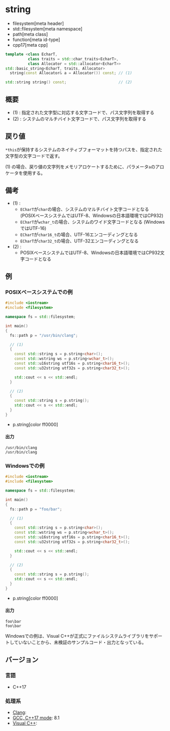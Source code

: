 # string
* filesystem[meta header]
* std::filesystem[meta namespace]
* path[meta class]
* function[meta id-type]
* cpp17[meta cpp]

```cpp
template <class EcharT,
          class traits = std::char_traits<EcharT>,
          class Allocator = std::allocator<EcharT>>
std::basic_string<EcharT, traits, Allocator>
  string(const Allocator& a = Allocator()) const; // (1)

std::string string() const;                       // (2)
```

## 概要
- (1) : 指定された文字型に対応する文字コードで、パス文字列を取得する
- (2) : システムのマルチバイト文字コードで、パス文字列を取得する


## 戻り値
`*this`が保持するシステムのネイティブフォーマットを持つパスを、指定された文字型の文字コードで返す。

(1) の場合、戻り値の文字列をメモリアロケートするために、パラメータ`a`のアロケータを使用する。


## 備考
- (1) :
    - `ECharT`が`char`の場合、システムのマルチバイト文字コードとなる (POSIXベースシステムではUTF-8、Windowsの日本語環境ではCP932)
    - `ECharT`が`wchar_t`の場合、システムのワイド文字コードとなる (WindowsではUTF-16)
    - `ECharT`が`char16_t`の場合、UTF-16エンコーディングとなる
    - `ECharT`が`char32_t`の場合、UTF-32エンコーディングとなる
- (2) :
    - POSIXベースシステムではUTF-8、Windowsの日本語環境ではCP932文字コードとなる


## 例
### POSIXベースシステムでの例
```cpp example
#include <iostream>
#include <filesystem>

namespace fs = std::filesystem;

int main()
{
  fs::path p = "/usr/bin/clang";

  // (1)
  {
    const std::string s = p.string<char>();
    const std::wstring ws = p.string<wchar_t>();
    const std::u16string utf16s = p.string<char16_t>();
    const std::u32string utf32s = p.string<char32_t>();

    std::cout << s << std::endl;
  }

  // (2)
  {
    const std::string s = p.string();
    std::cout << s << std::endl;
  }
}
```
* p.string[color ff0000]

#### 出力
```
/usr/bin/clang
/usr/bin/clang
```


### Windowsでの例
```cpp
#include <iostream>
#include <filesystem>

namespace fs = std::filesystem;

int main()
{
  fs::path p = "foo/bar";

  // (1)
  {
    const std::string s = p.string<char>();
    const std::wstring ws = p.string<wchar_t>();
    const std::u16string utf16s = p.string<char16_t>();
    const std::u32string utf32s = p.string<char32_t>();

    std::cout << s << std::endl;
  }

  // (2)
  {
    const std::string s = p.string();
    std::cout << s << std::endl;
  }
}
```
* p.string[color ff0000]

#### 出力
```
foo\bar
foo\bar
```

Windowsでの例は、Visual C++が正式にファイルシステムライブラリをサポートしていないことから、未検証のサンプルコード・出力となっている。


## バージョン
### 言語
- C++17

### 処理系
- [Clang](/implementation.md#clang):
- [GCC, C++17 mode](/implementation.md#gcc): 8.1
- [Visual C++](/implementation.md#visual_cpp):
